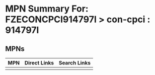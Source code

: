 



# MPN Summary For: FZECONCPCI914797I > con-cpci : 914797I

## MPNs
  

|MPN|Direct Links|Search Links|
| :--- | :--- | :--- |
||||
